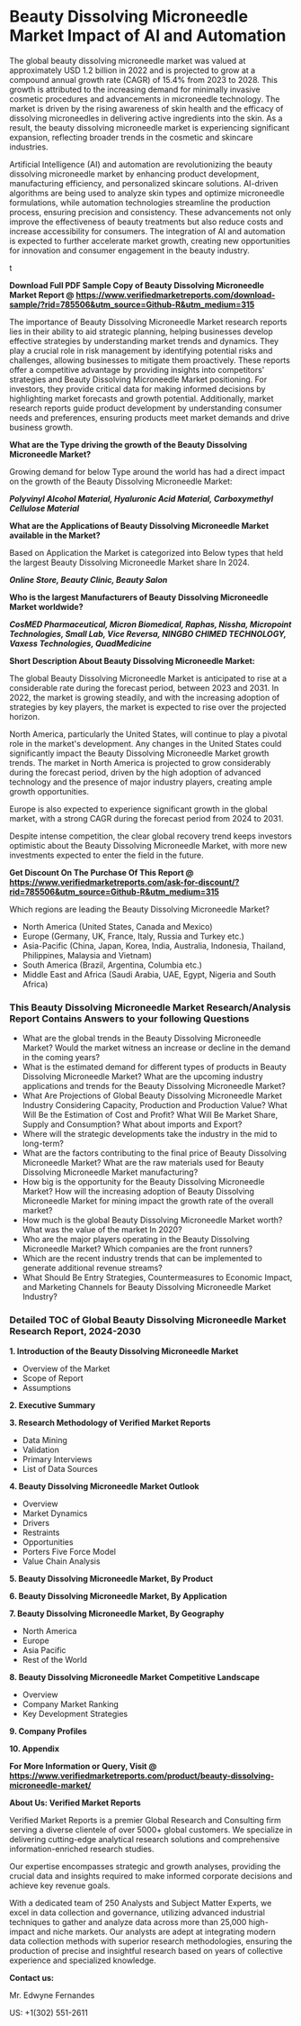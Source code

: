 <meta name="title" content="Global Beauty Dissolving Microneedle Market Impact of AI and Automation"><meta name="description" content="The global beauty dissolving microneedle market was valued at approximately USD 1.2 billion in 2022 and is projected to grow at a compound annual growth rate (CAGR) of"><meta name="title" content="Beauty Dissolving Microneedle Market Size, Share, Scope, Trends, Growth, Opportunities, Analysis, Forecast"><h1>Beauty Dissolving Microneedle Market Impact of AI and Automation</h1><p>The global beauty dissolving microneedle market was valued at approximately USD 1.2 billion in 2022 and is projected to grow at a compound annual growth rate (CAGR) of 15.4% from 2023 to 2028. This growth is attributed to the increasing demand for minimally invasive cosmetic procedures and advancements in microneedle technology. The market is driven by the rising awareness of skin health and the efficacy of dissolving microneedles in delivering active ingredients into the skin. As a result, the beauty dissolving microneedle market is experiencing significant expansion, reflecting broader trends in the cosmetic and skincare industries.</p><p>Artificial Intelligence (AI) and automation are revolutionizing the beauty dissolving microneedle market by enhancing product development, manufacturing efficiency, and personalized skincare solutions. AI-driven algorithms are being used to analyze skin types and optimize microneedle formulations, while automation technologies streamline the production process, ensuring precision and consistency. These advancements not only improve the effectiveness of beauty treatments but also reduce costs and increase accessibility for consumers. The integration of AI and automation is expected to further accelerate market growth, creating new opportunities for innovation and consumer engagement in the beauty industry.</p>t</p><p id="" class=""><strong>Download Full PDF Sample Copy of Beauty Dissolving Microneedle Market Report @ <a href="https://www.verifiedmarketreports.com/download-sample/?rid=785506&utm_source=Github-R&utm_medium=315" target="_blank">https://www.verifiedmarketreports.com/download-sample/?rid=785506&utm_source=Github-R&utm_medium=315</a></strong></p><p>The importance of&nbsp;Beauty Dissolving Microneedle Market research reports lies in their ability to aid strategic planning, helping businesses develop effective strategies by understanding market trends and dynamics. They play a crucial role in risk management by identifying potential risks and challenges, allowing businesses to mitigate them proactively. These reports offer a competitive advantage by providing insights into competitors' strategies and Beauty Dissolving Microneedle Market positioning. For investors, they provide critical data for making informed decisions by highlighting market forecasts and growth potential. Additionally, market research reports guide product development by understanding consumer needs and preferences, ensuring products meet market demands and drive business growth.</p><p><strong>What are the&nbsp;Type driving the growth of the Beauty Dissolving Microneedle Market?</strong></p><p id="" class="">Growing demand for below Type around the world has had a direct impact on the growth of the Beauty Dissolving Microneedle Market:</p><em><strong>Polyvinyl Alcohol Material, Hyaluronic Acid Material, Carboxymethyl Cellulose Material</strong></em></p><strong>What are the&nbsp;Applications&nbsp;of Beauty Dissolving Microneedle Market available in the Market?</strong></p><p id="" class="">Based on Application the Market is categorized into Below types that held the largest Beauty Dissolving Microneedle Market share In 2024.</p><em><strong>Online Store, Beauty Clinic, Beauty Salon</strong></em></p><strong>Who is the largest Manufacturers of Beauty Dissolving Microneedle Market worldwide?</strong></p><p><em><strong>CosMED Pharmaceutical, Micron Biomedical, Raphas, Nissha, Micropoint Technologies, Small Lab, Vice Reversa, NINGBO CHIMED TECHNOLOGY, Vaxess Technologies, QuadMedicine</strong></em></p><p id="" class=""><strong>Short Description About Beauty Dissolving Microneedle Market:</strong></p><p>The global Beauty Dissolving Microneedle Market is anticipated to rise at a considerable rate during the forecast period, between 2023 and 2031. In 2022, the market is growing steadily, and with the increasing adoption of strategies by key players, the market is expected to rise over the projected horizon.</p><p>North America, particularly the United States, will continue to play a pivotal role in the market's development. Any changes in the United States could significantly impact the Beauty Dissolving Microneedle Market growth trends. The market in North America is projected to grow considerably during the forecast period, driven by the high adoption of advanced technology and the presence of major industry players, creating ample growth opportunities.</p><p>Europe is also expected to experience significant growth in the global market, with a strong CAGR during the forecast period from 2024 to 2031.</p><p>Despite intense competition, the clear global recovery trend keeps investors optimistic about the Beauty Dissolving Microneedle Market, with more new investments expected to enter the field in the future.</p><p id="" class=""><strong>Get Discount On The Purchase Of This Report @ <a href="https://www.verifiedmarketreports.com/ask-for-discount/?rid=785506&utm_source=Github-R&utm_medium=315" target="_blank">https://www.verifiedmarketreports.com/ask-for-discount/?rid=785506&utm_source=Github-R&utm_medium=315</a></strong></p>Which regions are leading the Beauty Dissolving Microneedle Market?</p><ul><li>North America (United States, Canada and Mexico)</li><li>Europe (Germany, UK, France, Italy, Russia and Turkey etc.)</li><li>Asia-Pacific (China, Japan, Korea, India, Australia, Indonesia, Thailand, Philippines, Malaysia and Vietnam)</li><li>South America (Brazil, Argentina, Columbia etc.)</li><li>Middle East and Africa (Saudi Arabia, UAE, Egypt, Nigeria and South Africa)</li></ul><h3 id="" class="">This Beauty Dissolving Microneedle Market Research/Analysis Report Contains Answers to your following Questions</h3><ul><li>What are the global trends in the Beauty Dissolving Microneedle Market? Would the market witness an increase or decline in the demand in the coming years?</li><li>What is the estimated demand for different types of products in Beauty Dissolving Microneedle Market? What are the upcoming industry applications and trends for the Beauty Dissolving Microneedle Market?</li><li>What Are Projections of Global Beauty Dissolving Microneedle Market Industry Considering Capacity, Production and Production Value? What Will Be the Estimation of Cost and Profit? What Will Be Market Share, Supply and Consumption? What about imports and Export?</li><li>Where will the strategic developments take the industry in the mid to long-term?</li><li>What are the factors contributing to the final price of Beauty Dissolving Microneedle Market? What are the raw materials used for Beauty Dissolving Microneedle Market manufacturing?</li><li>How big is the opportunity for the Beauty Dissolving Microneedle Market? How will the increasing adoption of Beauty Dissolving Microneedle Market for mining impact the growth rate of the overall market?</li><li>How much is the global Beauty Dissolving Microneedle Market worth? What was the value of the market In 2020?</li><li>Who are the major players operating in the Beauty Dissolving Microneedle Market? Which companies are the front runners?</li><li>Which are the recent industry trends that can be implemented to generate additional revenue streams?</li><li>What Should Be Entry Strategies, Countermeasures to Economic Impact, and Marketing Channels for Beauty Dissolving Microneedle Market Industry?</li></ul><h3 id="" class="">Detailed TOC of Global Beauty Dissolving Microneedle Market Research Report, 2024-2030</h3><p id="" class=""><strong>1. Introduction of the Beauty Dissolving Microneedle Market</strong></p><ul><li>Overview of the Market</li><li>Scope of Report</li><li>Assumptions</li></ul><p id="" class=""><strong>2. Executive Summary</strong></p><p id="" class=""><strong>3. Research Methodology of Verified Market Reports</strong></p><ul><li>Data Mining</li><li>Validation</li><li>Primary Interviews</li><li>List of Data Sources</li></ul><p id="" class=""><strong>4. Beauty Dissolving Microneedle Market Outlook</strong></p><ul><li>Overview</li><li>Market Dynamics</li><li>Drivers</li><li>Restraints</li><li>Opportunities</li><li>Porters Five Force Model</li><li>Value Chain Analysis</li></ul><p id="" class=""><strong>5. Beauty Dissolving Microneedle Market, By Product</strong></p><p id="" class=""><strong>6. Beauty Dissolving Microneedle Market, By Application</strong></p><p id="" class=""><strong>7. Beauty Dissolving Microneedle Market, By Geography</strong></p><ul><li>North America</li><li>Europe</li><li>Asia Pacific</li><li>Rest of the World</li></ul><p id="" class=""><strong>8. Beauty Dissolving Microneedle Market Competitive Landscape</strong></p><ul><li>Overview</li><li>Company Market Ranking</li><li>Key Development Strategies</li></ul><p id="" class=""><strong>9. Company Profiles</strong></p><p id="" class=""><strong>10. Appendix</strong></p><p id="" class=""><strong>For More Information or Query, Visit @ <a href="https://www.verifiedmarketreports.com/product/beauty-dissolving-microneedle-market/" target="_blank">https://www.verifiedmarketreports.com/product/beauty-dissolving-microneedle-market/</a></strong></p><p id="" class=""><strong>About Us: Verified Market Reports</strong></p><p id="" class="">Verified Market Reports is a premier Global Research and Consulting firm serving a diverse clientele of over 5000+ global customers. We specialize in delivering cutting-edge analytical research solutions and comprehensive information-enriched research studies.</p><p id="" class="">Our expertise encompasses strategic and growth analyses, providing the crucial data and insights required to make informed corporate decisions and achieve key revenue goals.</p><p id="" class="">With a dedicated team of 250 Analysts and Subject Matter Experts, we excel in data collection and governance, utilizing advanced industrial techniques to gather and analyze data across more than 25,000 high-impact and niche markets. Our analysts are adept at integrating modern data collection methods with superior research methodologies, ensuring the production of precise and insightful research based on years of collective experience and specialized knowledge.</p><p id="" class=""><strong>Contact us:</strong></p><p id="" class="">Mr. Edwyne Fernandes</p><p id="" class="">US: +1(302) 551-2611</p>
